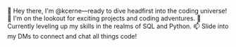 👋 Hey there, I'm @kcerne—ready to dive headfirst into the coding universe!
👀 I'm on the lookout for exciting projects and coding adventures.
🌱 Currently leveling up my skills in the realms of SQL and Python.
📫 Slide into my DMs to connect and chat all things code!
